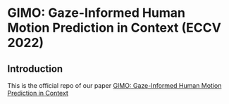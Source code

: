 # GIMO: Gaze-Informed Human Motion Prediction in Context (ECCV 2022)
## Introduction
This is the official repo of our paper [GIMO: Gaze-Informed Human Motion Prediction in Context](https://arxiv.org/abs/2204.09443)
